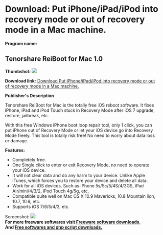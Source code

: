 # Download: Put iPhone/iPad/iPod into recovery mode or out of recovery mode in a Mac machine.

**Program name:**

## Tenorshare ReiBoot for Mac 1.0

  
**Thumbshot:** ![](http://www.freewarefiles.com/screenshot/reiboot_mac_md.jpg)   
  
**Download link:** [Download Put iPhone/iPad/iPod into recovery mode or out of recovery mode in a Mac machine.](http://freesoftwares.boysofts.com/Tenorshare-ReiBoot-for-Mac_program_95328.html)  
  


**Publisher's Description**  
  


Tenorshare ReiBoot for Mac is the totally free iOS reboot software. It fixes iPhone, iPad and iPod Touch stuck in Recovery Mode after iOS 7 upgrade, restore, jailbreak, etc. 

With this free Windows iPhone boot loop repair tool, only 1 click, you can put iPhone out of Recovery Mode or let your iOS device go into Recovery Mode freely. This tool is totally risk free! No need to worry about data loss or damage.

**Features:**

  * Completely free. 
  * One Single click to enter or exit Recovery Mode, no need to operate your iOS device. 
  * It will not clear data and do any harm to your device. Unlike Apple iTunes, which forces you to restore your device and delete all data. 
  * Work for all iOS devices. Such as iPhone 5s/5c/5/4S/4/3GS, iPad Air/mini/4/3/2, iPod Touch 4g/5g, etc. 
  * Compatible quite well on Mac OS X 10.9 Mavericks, 10.8 Mountain lion, 10.7, 10.6, etc. 
  * Supports iOS 7/6/5/4/3, etc. 

  
  
Screenshot: ![](http://www.freewarefiles.com/screenshot/reiboot_mac.jpg)   
**For more freeware softwares visit [Freeware software downloads.](http://freesoftwares.boysofts.com/)**   
**And [Free softwares and php script downloads.](http://www.boysofts.com/)**
